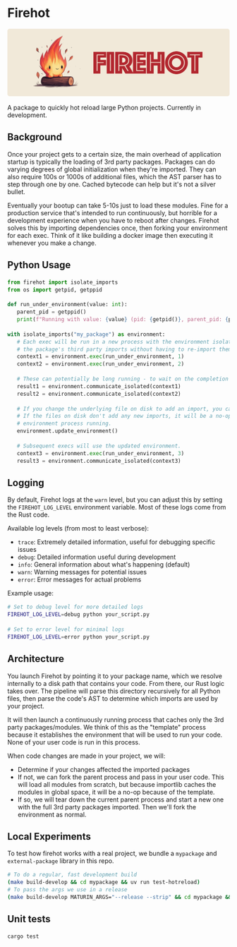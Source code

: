 # Firehot

![Firehot](https://raw.githubusercontent.com/piercefreeman/firehot/main/media/header.png)

A package to quickly hot reload large Python projects. Currently in development.

## Background

Once your project gets to a certain size, the main overhead of application startup is typically the loading of 3rd party packages. Packages can do
varying degrees of global initialization when they're imported. They can also require 100s or 1000s of additional files, which the AST parser has to
step through one by one. Cached bytecode can help but it's not a silver bullet.

Eventually your bootup can take 5-10s just to load these modules. Fine for a production service that's intended to run continuously, but
horrible for a development experience when you have to reboot after changes. Firehot solves this by importing dependencies once, then forking your environment for each exec. Think of it like building a docker image then executing it whenever you make a change.

## Python Usage

```python
from firehot import isolate_imports
from os import getpid, getppid

def run_under_environment(value: int):
   parent_pid = getppid()
   print(f"Running with value: {value} (pid: {getpid()}, parent_pid: {parent_pid})")

with isolate_imports("my_package") as environment:
   # Each exec will be run in a new process with the environment isolated, inheriting
   # the package's third party imports without having to re-import them from scratch.
   context1 = environment.exec(run_under_environment, 1)
   context2 = environment.exec(run_under_environment, 2)

   # These can potentially be long running - to wait on the completion status, you can do:
   result1 = environment.communicate_isolated(context1)
   result2 = environment.communicate_isolated(context2)

   # If you change the underlying file on disk to add an import, you can run update_environment.
   # If the files on disk don't add any new imports, it will be a no-op and keep the current
   # environment process running.
   environment.update_environment()

   # Subsequent execs will use the updated environment.
   context3 = environment.exec(run_under_environment, 3)
   result3 = environment.communicate_isolated(context3)
```

## Logging

By default, Firehot logs at the `warn` level, but you can adjust this by setting the `FIREHOT_LOG_LEVEL` environment variable. Most of these logs come from the Rust code.

Available log levels (from most to least verbose):
- `trace`: Extremely detailed information, useful for debugging specific issues
- `debug`: Detailed information useful during development
- `info`: General information about what's happening (default)
- `warn`: Warning messages for potential issues
- `error`: Error messages for actual problems

Example usage:
```bash
# Set to debug level for more detailed logs
FIREHOT_LOG_LEVEL=debug python your_script.py

# Set to error level for minimal logs
FIREHOT_LOG_LEVEL=error python your_script.py
```

## Architecture

You launch Firehot by pointing it to your package name, which we resolve internally to a disk path that contains your code. From there, our Rust logic takes over. The pipeline will parse this directory recursively for all Python files, then parse the code's AST to determine which imports are used by your project.

It will then launch a continuously running process that caches only the 3rd party packages/modules. We
think of this as the "template" process because it establishes the environment that will be used to run your code. None of your
user code is run in this process.

When code changes are made in your project, we will:

- Determine if your changes affected the imported packages
- If not, we can fork the parent process and pass in your user code. This will load all modules from scratch, but because importlib caches the modules in global space, it will be a no-op because of the template.
- If so, we will tear down the current parent process and start a new one with the full 3rd party packages imported. Then we'll fork the environment as normal.

## Local Experiments

To test how firehot works with a real project, we bundle a `mypackage` and `external-package` library in this repo.

```bash
# To do a regular, fast development build
(make build-develop && cd mypackage && uv run test-hotreload)
# To pass the args we use in a release
(make build-develop MATURIN_ARGS="--release --strip" && cd mypackage && uv run test-hotreload)
```

## Unit tests

```bash
cargo test
```
